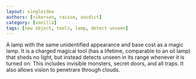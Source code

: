 ```yaml
---
layout: singleidea
authors: [rikersan, raisse, aosdict]
category: [vanilla]
tags: [new object, tools, lamp, detect unseen]
---
```

A lamp with the same unidentified appearance and base cost as a magic lamp. It is a charged magical tool (has a lifetime, comparable to an oil lamp) that sheds no light, but instead detects unseen in its range whenever it is turned on. This includes invisible monsters, secret doors, and all traps. It also allows vision to penetrare through clouds.
